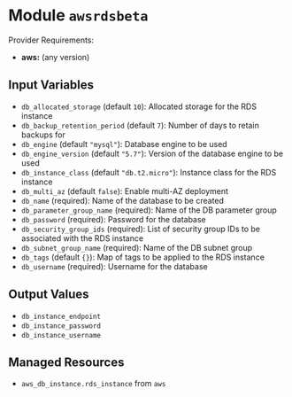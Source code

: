 
# Module `awsrdsbeta`

Provider Requirements:
* **aws:** (any version)

## Input Variables
* `db_allocated_storage` (default `10`): Allocated storage for the RDS instance
* `db_backup_retention_period` (default `7`): Number of days to retain backups for
* `db_engine` (default `"mysql"`): Database engine to be used
* `db_engine_version` (default `"5.7"`): Version of the database engine to be used
* `db_instance_class` (default `"db.t2.micro"`): Instance class for the RDS instance
* `db_multi_az` (default `false`): Enable multi-AZ deployment
* `db_name` (required): Name of the database to be created
* `db_parameter_group_name` (required): Name of the DB parameter group
* `db_password` (required): Password for the database
* `db_security_group_ids` (required): List of security group IDs to be associated with the RDS instance
* `db_subnet_group_name` (required): Name of the DB subnet group
* `db_tags` (default `{}`): Map of tags to be applied to the RDS instance
* `db_username` (required): Username for the database

## Output Values
* `db_instance_endpoint`
* `db_instance_password`
* `db_instance_username`

## Managed Resources
* `aws_db_instance.rds_instance` from `aws`

